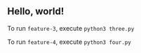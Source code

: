 ## Hello, world!

To run `feature-3`, execute `python3 three.py`

To run `feature-4`, execute `python3 four.py`
